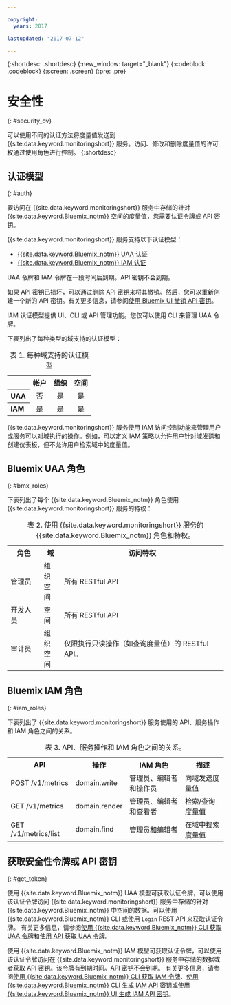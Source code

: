 ```yaml
---

copyright:
  years: 2017

lastupdated: "2017-07-12"

---
```



{:shortdesc: .shortdesc}
{:new_window: target="_blank"}
{:codeblock: .codeblock}
{:screen: .screen}
{:pre: .pre}


# 安全性
{: #security_ov}

可以使用不同的认证方法将度量值发送到 {{site.data.keyword.monitoringshort}} 服务。访问、修改和删除度量值的许可权通过使用角色进行控制。
{:shortdesc}

   
## 认证模型
{: #auth}

要访问在 {{site.data.keyword.monitoringshort}} 服务中存储的针对 {{site.data.keyword.Bluemix_notm}} 空间的度量值，您需要认证令牌或 API 密钥。 

{{site.data.keyword.monitoringshort}} 服务支持以下认证模型：

* [{{site.data.keyword.Bluemix_notm}} UAA 认证](/docs/services/cloud-monitoring/security/auth_uaa.html#auth_uaa)
* [{{site.data.keyword.Bluemix_notm}} IAM 认证](/docs/services/cloud-monitoring/security/auth_iam.html#auth_iam)

UAA 令牌和 IAM 令牌在一段时间后到期。API 密钥不会到期。
 

如果 API 密钥已损坏，可以通过删除 API 密钥来将其撤销。然后，您可以重新创建一个新的 API 密钥。有关更多信息，请参阅[使用 Bluemix UI 撤销 API 密钥](/docs/services/cloud-monitoring/security/auth_iam.html#revoke_ui)。 

IAM 认证模型提供 UI、CLI 或 API 管理功能。您仅可以使用 CLI 来管理 UAA 令牌。

下表列出了每种类型的域支持的认证模型：

<table>
  <caption>表 1. 每种域支持的认证模型</caption>
  <tr>
    <th></th>
	<th align="right">帐户</th>
    <th align="right">组织</th>
    <th align="right">空间</th>	
  </tr>
  <tr>
    <th align="left">UAA</th>
	<td align="center">否</td>
	<td align="center">是</td>
	<td align="center">是</td>
  </tr>
  <tr>
    <th align="left">IAM</th>
	<td align="center">是</td>
	<td align="center">是</td>
	<td align="center">是</td>
  </tr>
</table>

{{site.data.keyword.monitoringshort}} 服务使用 IAM 访问控制功能来管理用户或服务可以对域执行的操作。例如，可以定义 IAM 策略以允许用户针对域发送和创建仪表板，但不允许用户检索域中的度量值。



## Bluemix UAA 角色
{: #bmx_roles}

下表列出了每个 {{site.data.keyword.Bluemix_notm}} 角色使用 {{site.data.keyword.monitoringshort}} 服务的特权：

<table>
  <caption>表 2. 使用 {{site.data.keyword.monitoringshort}} 服务的 {{site.data.keyword.Bluemix_notm}} 角色和特权。</caption>
  <tr>
    <th>角色</th>
	<th>域</th>
	<th>访问特权</th>
  </tr>
  <tr>
    <td>管理员</td>
	<td>组织<br>空间</td>
	<td>所有 RESTful API</td>
  </tr>
  <tr>
    <td>开发人员</td>
	<td>空间</td>
	<td>所有 RESTful API</td>
  </tr>
  <tr>
    <td>审计员</td>
	<td>组织<br>空间</td>
	<td>仅限执行只读操作（如查询度量值）的 RESTful API。</td>
  </tr>
</table>


## Bluemix IAM 角色
{: #iam_roles}

下表列出了 {{site.data.keyword.monitoringshort}} 服务使用的 API、服务操作和 IAM 角色之间的关系。

<table>
  <caption>表 3. API、服务操作和 IAM 角色之间的关系。</caption>
  <tr>
    <th>API</th>
	<th>操作</th>
	<th>IAM 角色</th>
	<th>描述</th>
  </tr>
  <tr>
    <td>POST /v1/metrics</td>
    <td>domain.write</td>
	<td>管理员、编辑者和操作员</td>
	<td>向域发送度量值</td>
  </tr>
  <tr>
    <td>GET /v1/metrics</td>
    <td>domain.render</td>
	<td>管理员、编辑者和查看者</td>
	<td>检索/查询度量值</td>
  </tr>
  <tr>
    <td>GET /v1/metrics/list</td>
    <td>domain.find</td>
	<td>管理员和编辑者</td>
	<td>在域中搜索度量值</td>
  </tr>
</table>

## 获取安全性令牌或 API 密钥
{: #get_token}

使用 {{site.data.keyword.Bluemix_notm}} UAA 模型可获取认证令牌，可以使用该认证令牌访问 {{site.data.keyword.monitoringshort}} 服务中存储的针对 {{site.data.keyword.Bluemix_notm}} 中空间的数据。可以使用 {{site.data.keyword.Bluemix_notm}} CLI 或使用 `Login` REST API 来获取认证令牌。
有关更多信息，请参阅[使用 {{site.data.keyword.Bluemix_notm}} CLI 获取 UAA 令牌](/docs/services/cloud-monitoring/security/auth_uaa.html#auth_cli)和[使用 API 获取 UAA 令牌](/docs/services/cloud-monitoring/security/auth_uaa.html#auth_api)。

使用 {{site.data.keyword.Bluemix_notm}} IAM 模型可获取认证令牌，可以使用该认证令牌访问在 {{site.data.keyword.monitoringshort}} 服务中存储的数据或者获取 API 密钥。该令牌有到期时间。API 密钥不会到期。
有关更多信息，请参阅[使用 {{site.data.keyword.Bluemix_notm}} CLI 获取 IAM 令牌](/docs/services/cloud-monitoring/security/auth_iam.html#iam_token_cli)、[使用 {{site.data.keyword.Bluemix_notm}} CLI 生成 IAM API 密钥](/docs/services/cloud-monitoring/security/auth_iam.html#iam_apikey_cli)或[使用 {{site.data.keyword.Bluemix_notm}} UI 生成 IAM API 密钥](/docs/services/cloud-monitoring/security/auth_iam.html#iam_apikey_ui)。



